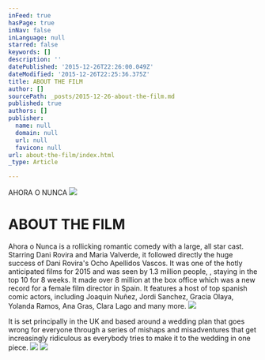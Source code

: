 ```yaml
---
inFeed: true
hasPage: true
inNav: false
inLanguage: null
starred: false
keywords: []
description: ''
datePublished: '2015-12-26T22:26:00.049Z'
dateModified: '2015-12-26T22:25:36.375Z'
title: ABOUT THE FILM
author: []
sourcePath: _posts/2015-12-26-about-the-film.md
published: true
authors: []
publisher:
  name: null
  domain: null
  url: null
  favicon: null
url: about-the-film/index.html
_type: Article

---
```

AHORA O NUNCA
![](https://s3-us-west-2.amazonaws.com/the-grid-img/p/251e704f791e72d28233b6ab126f37adb0c53d3b.jpg)

# ABOUT THE FILM

Ahora o Nunca is a rollicking romantic comedy with a large, all star 
cast. Starring Dani Rovira and Maria Valverde, it followed directly the
huge success of Dani Rovira's Ocho Apellidos Vascos. It was one of the 
hotly anticipated films for 2015 and was seen by 1.3 million people, , 
staying in the top 10 for 8 weeks. It made over 8 million at the box 
office which was a new record for a female film director in Spain. It 
features a host of top spanish comic actors, including Joaquin Nuñez, 
Jordi Sanchez, Gracia Olaya, Yolanda Ramos, Ana Gras, Clara Lago and 
many more.
![](https://the-grid-user-content.s3-us-west-2.amazonaws.com/6841fed0-13df-45e0-8827-3b3b73ccabb9.jpg)

It is set principally in the UK and based around a wedding plan that 
goes wrong for everyone through a series of mishaps and misadventures 
that get increasingly ridiculous as everybody tries to make it to the 
wedding in one piece.
![](https://the-grid-user-content.s3-us-west-2.amazonaws.com/4a3f1dfd-fbc8-4019-a2f2-41de7e343ec0.jpg)
![](https://the-grid-user-content.s3-us-west-2.amazonaws.com/e0d5fcdd-bc0a-4b08-a681-3f75583ce336.jpg)
